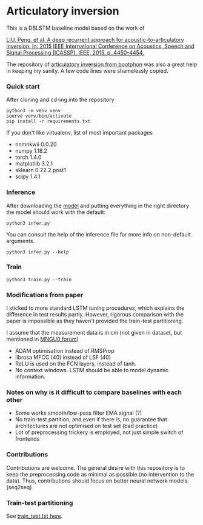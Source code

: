 # Articulatory inversion

This is a DBLSTM baseline model based on the work of

[LIU, Peng, et al. A deep recurrent approach for acoustic-to-articulatory inversion. In: 2015 IEEE International Conference on Acoustics, Speech and Signal Processing (ICASSP). IEEE, 2015. p. 4450-4454.](https://ieeexplore.ieee.org/abstract/document/7178812)

The repository of [articulatory inversion from bootphon](https://github.com/bootphon/articulatory_inversion/blob/master/Training/train.py)
was also a great help in keeping my sanity. A few code lines were shamelessly copied.

### Quick start

After cloning and cd-ing into the repository 

```
python3 -m venv venv 
sourve venv/bin/activate
pip install -r requirements.txt
```

If you don't like virtualenv, list of most important packages
- nnmnkwii 0.0.20
- numpy 1.18.2
- torch 1.4.0
- matplotlib 3.2.1
- sklearn 0.22.2.post1
- scipy 1.4.1

### Inference
After downloading the [model](https://drive.google.com/drive/folders/1DY7uF2HuW-oUpUmjjvuuNbkpZXrBAYrv?usp=sharing) and putting everything in the right directory
the model should work with the default:
```
python3 infer.py
```
You can consult the help of the inference file for more info on non-default arguments.
```
python3 infer.py --help
```

### Train
```
python3 train.py --train
```


### Modifications from paper

I sticked to more standard LSTM tuning procedures, which explains the difference
in test results partly. However, rigorous comparison with the paper is impossible as
they haven't provided the train-test partitioning.

I assume that the measurement data is in cm (not given in dataset, but mentioned in [MNGU0 forum](http://www.mngu0.org/messages/problems-bugs-etc/195679262))

- ADAM optimisation instead of RMSProp
- librosa MFCC (40) instead of LSF (40)
- ReLU is used on the FCN layers, instead of tanh. 
- No context windows. LSTM should be able to model dynamic information.


### Notes on why is it difficult to compare baselines with each other

- Some works smooth/low-pass filter EMA signal (?)
- No train-test partition, and even if there is, no guarantee that architectures
are not optimised on test set (bad practice)
- Lot of preprocessing trickery is employed, not just simple switch
of frontends

### Contributions

Contributions are welcome. The general desire with this repository is
to keep the preprocessing code as minimal as possible (no intervention to the data). Thus,
contributions should focus on better neural network models. (seq2seq)

### Train-test partitioning

See [train_test.txt here](https://drive.google.com/drive/folders/1DY7uF2HuW-oUpUmjjvuuNbkpZXrBAYrv?usp=sharing).
